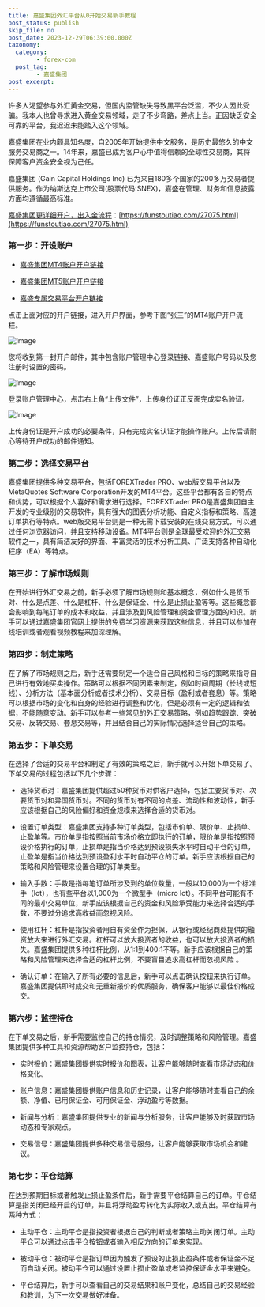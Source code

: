 ```yaml
---
title: 嘉盛集团外汇平台从0开始交易新手教程
post_status: publish
skip_file: no
post_date: 2023-12-29T06:39:00.000Z
taxonomy:
  category:
        - forex-com
  post_tag:
        - 嘉盛集团
post_excerpt: 
---
```

许多人渴望参与外汇黄金交易，但国内监管缺失导致黑平台泛滥，不少人因此受骗。我本人也曾寻求进入黄金交易领域，走了不少弯路，差点上当。正因缺乏安全可靠的平台，我迟迟未能踏入这个领域。

嘉盛集团在业内颇具知名度，自2005年开始提供中文服务，是历史最悠久的中文服务交易商之一。14年来，嘉盛已成为客户心中值得信赖的全球性交易商，其将保障客户资金安全视为己任。

嘉盛集团 (Gain Capital Holdings Inc) 已为来自180多个国家的200多万交易者提供服务。作为纳斯达克上市公司(股票代码:SNEX)，嘉盛在管理、财务和信息披露方面均遵循最高标准。

[嘉盛集团更详细开户，出入金流程](https://funstoutiao.com/27075.html)：[https://funstoutiao.com/27075.html](https://funstoutiao.com/27075.html)

### 第一步：开设账户

* [嘉盛集团MT4账户开户链接](https://s.ssgg.net/jsmt4)

* [嘉盛集团MT5账户开户链接](https://s.ssgg.net/jsmt5)

* [嘉盛专属交易平台开户链接](https://s.ssgg.net/js)

点击上面对应的开户链接，进入开户界面，参考下图“张三”的MT4账户开户流程。

![Image](https://prod-files-secure.s3.us-west-2.amazonaws.com/39ed1227-6d7d-4570-be36-9ccd4a2c4241/7a167aea-686b-400d-af59-4e18eb607a40/640.png?X-Amz-Algorithm=AWS4-HMAC-SHA256&X-Amz-Content-Sha256=UNSIGNED-PAYLOAD&X-Amz-Credential=ASIAZI2LB46623ZQBL7R%2F20250807%2Fus-west-2%2Fs3%2Faws4_request&X-Amz-Date=20250807T221311Z&X-Amz-Expires=3600&X-Amz-Security-Token=IQoJb3JpZ2luX2VjEF4aCXVzLXdlc3QtMiJHMEUCIQDSPWRn%2BKwBRDbsXuKXuFBZknXd1RcJ8xzzqUe4r1S8sgIgTGEEceB6FxiiR6022vIStsySSFOA85kde%2BqjLheXVGIqiAQIl%2F%2F%2F%2F%2F%2F%2F%2F%2F%2F%2FARAAGgw2Mzc0MjMxODM4MDUiDDwFBzkQmD29mWM5XircAwLYTbjVO5SYbTFdao2GTXiSgoOOlS7AzDqLlT360uatwtEz9NiQH6Icd3Pbps5vp6BnBtc9ol4hQLblBKHc06M6EFwcz7nIT9r9ceUpKqSHRTh2KQveBlxk6frq1ZmGAn7QOW5s0sZ6zfHP3xEdhpSQxwPfBnryP5iuldywIe2DUWp4dOEFfx8ZsYVX5bWlBEaR%2F7MsnjlLvXYk8CuINA88OsBxQfydpZb3WoubhHmu3hbqCkcKslaS%2BjxT0LuaDp0LMo%2FnAf4M1byrG%2Ft%2FK0u99g%2FazC9QK9zrvM8WGSHFDY5Zepn3i9QGDQqTBGccHqDSTxkeJyX1QunFEpYBYC6KQbgU8Ir0Qr4bWUbJSdlnJx%2B9wzwD6PCgoagI9OFz%2FH%2FLbKtECtYKoiWiGUksvX%2BxQuU5cO4W7xz4eCTgCM9wCJW5q9Je6N1foT307fzAulXVHTsvTHEVXRTsBI8AYDoHGTNbq%2FqAO%2Fs9jVQg49S%2BPNJaxricYC2TuvkU81jqxyB8Ad4w%2FzWAIGG0%2F%2Fx8chotxvLzUH%2F5gUdytPR5QVn10uE9%2FMCtGj4O%2F5TzhtTd65KiwKKNNdBkxYeJsF8uvXTWiyMpjBjXGrhFOlNrnsZW6wOi%2F2nGEN3Cg1c1MLjF1MQGOqUBjpt6vZ2VkMaQpY4569a%2F2ZGJBAFACuFrn8VOqEQcWlbllXufvJ2DRkA5ESZjy%2Bh3xm42O2vQNUdG745a1Tc98KccOPoB%2F3PV7nTe7NA8db%2F9gfEu%2Fo9b8MEaC60QubKnjlgPuQkNQ5hGX7A%2BuyUnkRKskiKbw3Jb4k3ksrBR1e0%2F79ye2QdvfGGlF2kLeWQrcoGBYz4zoqnkcJOki25rCCzwhle9&X-Amz-Signature=0a2d6571033a1e7c9b4dacb822ced25effe856680a9e8431d58e893993e81cbd&X-Amz-SignedHeaders=host&x-amz-checksum-mode=ENABLED&x-id=GetObject)

您将收到第一封开户邮件，其中包含账户管理中心登录链接、嘉盛账户号码以及您注册时设置的密码。

![Image](https://prod-files-secure.s3.us-west-2.amazonaws.com/39ed1227-6d7d-4570-be36-9ccd4a2c4241/eaa1c6b3-2877-4284-a0e1-530e222c27fb/image.png?X-Amz-Algorithm=AWS4-HMAC-SHA256&X-Amz-Content-Sha256=UNSIGNED-PAYLOAD&X-Amz-Credential=ASIAZI2LB46623ZQBL7R%2F20250807%2Fus-west-2%2Fs3%2Faws4_request&X-Amz-Date=20250807T221311Z&X-Amz-Expires=3600&X-Amz-Security-Token=IQoJb3JpZ2luX2VjEF4aCXVzLXdlc3QtMiJHMEUCIQDSPWRn%2BKwBRDbsXuKXuFBZknXd1RcJ8xzzqUe4r1S8sgIgTGEEceB6FxiiR6022vIStsySSFOA85kde%2BqjLheXVGIqiAQIl%2F%2F%2F%2F%2F%2F%2F%2F%2F%2F%2FARAAGgw2Mzc0MjMxODM4MDUiDDwFBzkQmD29mWM5XircAwLYTbjVO5SYbTFdao2GTXiSgoOOlS7AzDqLlT360uatwtEz9NiQH6Icd3Pbps5vp6BnBtc9ol4hQLblBKHc06M6EFwcz7nIT9r9ceUpKqSHRTh2KQveBlxk6frq1ZmGAn7QOW5s0sZ6zfHP3xEdhpSQxwPfBnryP5iuldywIe2DUWp4dOEFfx8ZsYVX5bWlBEaR%2F7MsnjlLvXYk8CuINA88OsBxQfydpZb3WoubhHmu3hbqCkcKslaS%2BjxT0LuaDp0LMo%2FnAf4M1byrG%2Ft%2FK0u99g%2FazC9QK9zrvM8WGSHFDY5Zepn3i9QGDQqTBGccHqDSTxkeJyX1QunFEpYBYC6KQbgU8Ir0Qr4bWUbJSdlnJx%2B9wzwD6PCgoagI9OFz%2FH%2FLbKtECtYKoiWiGUksvX%2BxQuU5cO4W7xz4eCTgCM9wCJW5q9Je6N1foT307fzAulXVHTsvTHEVXRTsBI8AYDoHGTNbq%2FqAO%2Fs9jVQg49S%2BPNJaxricYC2TuvkU81jqxyB8Ad4w%2FzWAIGG0%2F%2Fx8chotxvLzUH%2F5gUdytPR5QVn10uE9%2FMCtGj4O%2F5TzhtTd65KiwKKNNdBkxYeJsF8uvXTWiyMpjBjXGrhFOlNrnsZW6wOi%2F2nGEN3Cg1c1MLjF1MQGOqUBjpt6vZ2VkMaQpY4569a%2F2ZGJBAFACuFrn8VOqEQcWlbllXufvJ2DRkA5ESZjy%2Bh3xm42O2vQNUdG745a1Tc98KccOPoB%2F3PV7nTe7NA8db%2F9gfEu%2Fo9b8MEaC60QubKnjlgPuQkNQ5hGX7A%2BuyUnkRKskiKbw3Jb4k3ksrBR1e0%2F79ye2QdvfGGlF2kLeWQrcoGBYz4zoqnkcJOki25rCCzwhle9&X-Amz-Signature=dd13a204eeba6feff05bdafe551786f8150a1379834a810910295c1a0ce190f5&X-Amz-SignedHeaders=host&x-amz-checksum-mode=ENABLED&x-id=GetObject)

登录账户管理中心，点击右上角“上传文件”，上传身份证正反面完成实名验证。

![Image](https://prod-files-secure.s3.us-west-2.amazonaws.com/39ed1227-6d7d-4570-be36-9ccd4a2c4241/54090639-09fc-46b4-a135-e0289f707147/image.png?X-Amz-Algorithm=AWS4-HMAC-SHA256&X-Amz-Content-Sha256=UNSIGNED-PAYLOAD&X-Amz-Credential=ASIAZI2LB46623ZQBL7R%2F20250807%2Fus-west-2%2Fs3%2Faws4_request&X-Amz-Date=20250807T221311Z&X-Amz-Expires=3600&X-Amz-Security-Token=IQoJb3JpZ2luX2VjEF4aCXVzLXdlc3QtMiJHMEUCIQDSPWRn%2BKwBRDbsXuKXuFBZknXd1RcJ8xzzqUe4r1S8sgIgTGEEceB6FxiiR6022vIStsySSFOA85kde%2BqjLheXVGIqiAQIl%2F%2F%2F%2F%2F%2F%2F%2F%2F%2F%2FARAAGgw2Mzc0MjMxODM4MDUiDDwFBzkQmD29mWM5XircAwLYTbjVO5SYbTFdao2GTXiSgoOOlS7AzDqLlT360uatwtEz9NiQH6Icd3Pbps5vp6BnBtc9ol4hQLblBKHc06M6EFwcz7nIT9r9ceUpKqSHRTh2KQveBlxk6frq1ZmGAn7QOW5s0sZ6zfHP3xEdhpSQxwPfBnryP5iuldywIe2DUWp4dOEFfx8ZsYVX5bWlBEaR%2F7MsnjlLvXYk8CuINA88OsBxQfydpZb3WoubhHmu3hbqCkcKslaS%2BjxT0LuaDp0LMo%2FnAf4M1byrG%2Ft%2FK0u99g%2FazC9QK9zrvM8WGSHFDY5Zepn3i9QGDQqTBGccHqDSTxkeJyX1QunFEpYBYC6KQbgU8Ir0Qr4bWUbJSdlnJx%2B9wzwD6PCgoagI9OFz%2FH%2FLbKtECtYKoiWiGUksvX%2BxQuU5cO4W7xz4eCTgCM9wCJW5q9Je6N1foT307fzAulXVHTsvTHEVXRTsBI8AYDoHGTNbq%2FqAO%2Fs9jVQg49S%2BPNJaxricYC2TuvkU81jqxyB8Ad4w%2FzWAIGG0%2F%2Fx8chotxvLzUH%2F5gUdytPR5QVn10uE9%2FMCtGj4O%2F5TzhtTd65KiwKKNNdBkxYeJsF8uvXTWiyMpjBjXGrhFOlNrnsZW6wOi%2F2nGEN3Cg1c1MLjF1MQGOqUBjpt6vZ2VkMaQpY4569a%2F2ZGJBAFACuFrn8VOqEQcWlbllXufvJ2DRkA5ESZjy%2Bh3xm42O2vQNUdG745a1Tc98KccOPoB%2F3PV7nTe7NA8db%2F9gfEu%2Fo9b8MEaC60QubKnjlgPuQkNQ5hGX7A%2BuyUnkRKskiKbw3Jb4k3ksrBR1e0%2F79ye2QdvfGGlF2kLeWQrcoGBYz4zoqnkcJOki25rCCzwhle9&X-Amz-Signature=d49517fb1804c472b11c5870849a114c2e3fdb7357b37e95cf8a38c6c16afd70&X-Amz-SignedHeaders=host&x-amz-checksum-mode=ENABLED&x-id=GetObject)

上传身份证是开户成功的必要条件，只有完成实名认证才能操作账户。上传后请耐心等待开户成功的邮件通知。

### 第二步：选择交易平台

嘉盛集团提供多种交易平台，包括FOREXTrader PRO、web版交易平台以及MetaQuotes Software Corporation开发的MT4平台。这些平台都有各自的特点和优势，可以根据个人喜好和需求进行选择。FOREXTrader PRO是嘉盛集团自主开发的专业级别的交易软件，具有强大的图表分析功能、自定义指标和策略、高速订单执行等特点。web版交易平台则是一种无需下载安装的在线交易方式，可以通过任何浏览器访问，并且支持移动设备。MT4平台则是全球最受欢迎的外汇交易软件之一，具有简洁友好的界面、丰富灵活的技术分析工具、广泛支持各种自动化程序（EA）等特点。

### 第三步：了解市场规则

在开始进行外汇交易之前，新手必须了解市场规则和基本概念，例如什么是货币对、什么是点差、什么是杠杆、什么是保证金、什么是止损止盈等等。这些概念都会影响到每笔订单的成本和收益，并且涉及到风险管理和资金管理方面的知识。新手可以通过嘉盛集团官网上提供的免费学习资源来获取这些信息，并且可以参加在线培训或者观看视频教程来加深理解。

### 第四步：制定策略

在了解了市场规则之后，新手还需要制定一个适合自己风格和目标的策略来指导自己进行有效地买卖操作。策略可以根据不同因素来制定，例如时间周期（长线或短线）、分析方法（基本面分析或者技术分析）、交易目标（盈利或者套息）等。策略可以根据市场的变化和自身的经验进行调整和优化，但是必须有一定的逻辑和依据，不能随意变动。新手可以参考一些常见的外汇交易策略，例如趋势跟踪、突破交易、反转交易、套息交易等，并且结合自己的实际情况选择适合自己的策略。

### 第五步：下单交易

在选择了合适的交易平台和制定了有效的策略之后，新手就可以开始下单交易了。下单交易的过程包括以下几个步骤：

* 选择货币对：嘉盛集团提供超过50种货币对供客户选择，包括主要货币对、次要货币对和异国货币对。不同的货币对有不同的点差、流动性和波动性，新手应该根据自己的风险偏好和资金规模来选择合适的货币对。

* 设置订单类型：嘉盛集团支持多种订单类型，包括市价单、限价单、止损单、止盈单等。市价单是指按照当前市场价格立即执行的订单，限价单是指按照预设价格执行的订单，止损单是指当价格达到预设损失水平时自动平仓的订单，止盈单是指当价格达到预设盈利水平时自动平仓的订单。新手应该根据自己的策略和风险管理来设置合理的订单类型。

* 输入手数：手数是指每笔订单所涉及到的单位数量，一般以10,000为一个标准手（lot），也有些平台以1,000为一个微型手（micro lot）。不同平台可能有不同的最小交易单位，新手应该根据自己的资金和风险承受能力来选择合适的手数，不要过分追求高收益而忽视风险。

* 使用杠杆：杠杆是指投资者用自有资金作为担保，从银行或经纪商处提供的融资放大来进行外汇交易。杠杆可以放大投资者的收益，也可以放大投资者的损失。嘉盛集团提供多种杠杆比例，从1:1到400:1不等。新手应该根据自己的策略和风险管理来选择合适的杠杆比例，不要盲目追求高杠杆而忽视风险 。

* 确认订单：在输入了所有必要的信息后，新手可以点击确认按钮来执行订单。嘉盛集团提供即时成交和无重新报价的优质服务，确保客户能够以最佳价格成交。

### 第六步：监控持仓

在下单交易之后，新手需要监控自己的持仓情况，及时调整策略和风险管理。嘉盛集团提供多种工具和资源帮助客户监控持仓，包括：

* 实时报价：嘉盛集团提供实时报价和图表，让客户能够随时查看市场动态和价格变化。

* 账户信息：嘉盛集团提供账户信息和历史记录，让客户能够随时查看自己的余额、净值、已用保证金、可用保证金、浮动盈亏等数据。

* 新闻与分析：嘉盛集团提供专业的新闻与分析服务，让客户能够及时获取市场动态和专家观点。

* 交易信号：嘉盛集团提供多种交易信号服务，让客户能够获取市场机会和建议。

### 第七步：平仓结算

在达到预期目标或者触发止损止盈条件后，新手需要平仓结算自己的订单。平仓结算是指关闭已经开启的订单，并且将浮动盈亏转化为实际收入或支出。平仓结算有两种方式：

* 主动平仓：主动平仓是指投资者根据自己的判断或者策略主动关闭订单。主动平仓可以通过点击平仓按钮或者输入相反方向的订单来实现。

* 被动平仓：被动平仓是指订单因为触发了预设的止损止盈条件或者保证金不足而自动关闭。被动平仓可以通过设置止损止盈单或者监控保证金水平来避免。

* 平仓结算后，新手可以查看自己的交易结果和账户变化，总结自己的交易经验和教训，为下一次交易做好准备。